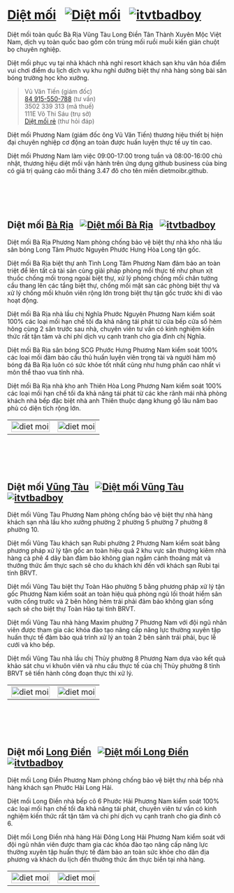 # <a rel="tag" href="https://dietmoibr.thuongmai.blog/diet-moi-tan-goc.html" target="_blank" title="Diệt mối">Diệt mối</a>&nbsp;&nbsp;&nbsp;[![Diệt mối](https://dietmoibr.thuongmai.blog/image/pinterest.png "Pinterest")](https://www.pinterest.com/moiphuongnam/)&nbsp;&nbsp;&nbsp;[![itvtbadboy](https://dietmoibr.thuongmai.blog/image/youtube.png "Youtube")](https://www.youtube.com/@dietmoigianvungtau4923)

<p>Diệt mối toàn quốc Bà Rịa Vũng Tàu Long Điền Tân Thành Xuyên Mộc Việt Nam, dịch vụ toàn quốc bao gồm côn trùng mối ruồi muỗi kiến gián chuột bọ chuyên nghiệp.</p>
<p>Diệt mối phục vụ tại nhà khách nhà nghỉ resort khách sạn khu văn hóa điểm vui chơi điểm du lịch dịch vụ khu nghỉ dưỡng biệt thự nhà hàng sòng bài sân bóng trường học kho xưởng.</p>
<blockquote>
	<span>Vũ Văn Tiến (giám đốc)</span></br>
	<span><a href="https://zalo.me/869202254" title="Diệt mối" target="_blank">84 915-550-788</a> (tư vấn)</span></br>
	<span>3502 339 313 (mã thuế)</span></br>
	<span>111E Võ Thi Sáu (trụ sở)</span></br>
	<span><a href="mailto:dietmoigianvungtau@gmail.com" title="Diệt mối" target="_blank">Diệt mối rẻ</a> (thư hỏi đáp)</span>
</blockquote>
<p>Diệt mối Phương Nam (giám đốc ông Vũ Văn Tiến) thương hiệu thiết bị hiện đại chuyên nghiệp cơ động an toàn được huấn luyện thực tế uy tín cao.</p>
<p>Diệt mối Phương Nam làm việc 09:00-17:00 trong tuần và 08:00-16:00 chủ nhật, thương hiệu diệt mối vận hành trên ứng dụng github business của bing có giá trị quảng cáo mỗi tháng 3.47 đô cho tên miền dietmoibr.github.</p>

<div style="padding-top: 30px; padding-bottom: 30px;"></div>

## Diệt mối <a rel="tag" href="https://dietmoibr.thuongmai.blog/dietmoi/baria/diet-moi-ba-ria.html" target="_blank" title="Diệt mối">Bà Rịa</a>&nbsp;&nbsp;&nbsp;[![Diệt mối Bà Rịa](https://dietmoibr.thuongmai.blog/image/pinterest.png "Pinterest")](https://www.pinterest.com/moiphuongnam/)&nbsp;&nbsp;&nbsp;[![itvtbadboy](https://dietmoibr.thuongmai.blog/image/youtube.png "Youtube")](https://www.youtube.com/@dietmoigianvungtau4923)

<p>Diệt mối Bà Rịa Phương Nam phòng chống bảo vệ biệt thự nhà kho nhà lầu sân bóng Long Tâm Phước Nguyên Phước Hưng Hòa Long tận gốc.</p>
<p>Diệt mối Bà Rịa biệt thự anh Tình Long Tâm Phương Nam đảm bảo an toàn triệt để lên tất cả tài sản cùng giải pháp phòng mối thực tế như phun xịt thuốc chống mối trong ngoài biệt thự, xử lý phòng chống mối chân tường cầu thang lên các tầng biệt thự, chống mối mặt sàn các phòng biệt thự và xử lý chống mối khuôn viên rộng lớn trong biệt thự tận gốc trước khi đi vào hoạt động.</p>
<p>Diệt mối Bà Rịa nhà lầu chị Nghĩa Phước Nguyên Phương Nam kiểm soát 100% các loại mối hạn chế tối đa khả năng tái phát từ cửa bếp cửa sổ hẻm hông cùng 2 sân trước sau nhà, chuyên viên tư vấn có kinh nghiệm kiến thức rất tận tâm và chi phí dịch vụ cạnh tranh cho gia đình chị Nghĩa.</p>
<p>Diệt mối Bà Rịa sân bóng SCG Phước Hưng Phương Nam kiểm soát 100% các loại mối đảm bảo cầu thủ huấn luyện viên trọng tài và người hâm mộ bóng đá Bà Rịa luôn có sức khỏe tốt nhất cũng như hưng phấn cao nhất vì môn thể thao vua tỉnh nhà.</p>
<p>Diệt mối Bà Rịa nhà kho anh Thiên Hòa Long Phương Nam kiểm soát 100% các loại mối hạn chế tối đa khả năng tái phát từ các khe rãnh mái nhà phòng khách nhà bếp đặc biệt nhà anh Thiên thuộc dạng khung gỗ lâu năm bao phủ có diện tích rộng lớn.</p>
<table style="width: 100%; border: none; font-size: 18px;">
<tr>
	<td style="width: 50%;"><div>
		<a rel="bookmark" href="https://dietmoibr.thuongmai.blog/dietmoi/baria/diet-moi-ba-ria-biet-thu-long-tam.html" target="_blank" title="Diệt mối"><img style="width: 100%;" src="https://wiki.thuongmai.blog/images/6/69/Logo-biet-thu-anh-tinh-long-tam.jpg" alt="diet moi"/></a>
	</div></td>
	<td style="width: 50%;"><div>
		<a rel="bookmark" href="https://dietmoibr.thuongmai.blog/dietmoi/baria/diet-moi-ba-ria-san-bong-phuoc-hung.html" target="_blank" title="Diệt mối"><img style="width: 100%;" src="https://wiki.thuongmai.blog/images/a/ad/Logo-san-van-dong-scg-phuoc-hung.jpg" alt="diet moi"/></a>
	</div></td>
</tr>
</table>

<div style="padding-top: 30px; padding-bottom: 30px;"></div>

## Diệt mối <a rel="tag" href="https://dietmoibr.thuongmai.blog/dietmoi/vungtau/diet-moi-vung-tau.html" target="_blank" title="Diệt mối">Vũng Tàu</a>&nbsp;&nbsp;&nbsp;[![Diệt mối Vũng Tàu](https://dietmoibr.thuongmai.blog/image/pinterest.png "Pinterest")](https://www.pinterest.com/moiphuongnam/)&nbsp;&nbsp;&nbsp;[![itvtbadboy](https://dietmoibr.thuongmai.blog/image/youtube.png "Youtube")](https://www.youtube.com/@dietmoigianvungtau4923)

<p>Diệt mối Vũng Tàu Phương Nam phòng chống bảo vệ biệt thự nhà hàng khách sạn nhà lầu kho xưởng phường 2 phường 5 phường 7 phường 8 phường 10.</p>
<p>Diệt mối Vũng Tàu khách sạn Rubi phường 2 Phương Nam kiểm soát bằng phương pháp xử lý tận gốc an toàn hiệu quả 2 khu vực sân thượng kiêm nhà hàng cà phê 4 dãy bàn đảm bảo không gian ngắm cảnh thoáng mát và thưởng thức ẩm thực sạch sẽ cho du khách khi đến với khách sạn Rubi tại tỉnh BRVT.</p>
<p>Diệt mối Vũng Tàu biệt thự Toàn Hảo phường 5 bằng phương pháp xử lý tận gốc Phương Nam kiểm soát an toàn hiệu quả phòng ngủ lối thoát hiểm sân vườn cổng trước và 2 bên hông hẻm trái phải đảm bảo không gian sống sạch sẽ cho biệt thự Toàn Hảo tại tỉnh BRVT.</p>
<p>Diệt mối Vũng Tàu nhà hàng Maxim phường 7 Phương Nam với đội ngũ nhân viên được tham gia các khóa đào tạo nâng cấp năng lực thường xuyên tập huấn thực tế đảm bảo quá trình xử lý an toàn 2 bên sảnh trái phải, bục lễ cưới và kho bếp.</p>
<p>Diệt mối Vũng Tàu nhà lầu chị Thủy phường 8 Phương Nam dựa vào kết quả khảo sát chu vi khuôn viên và nhu cầu thực tế của chị Thủy phường 8 tỉnh BRVT sẽ tiến hành công đoạn thực thi xử lý.</p>
<table style="width: 100%; border: none; font-size: 18px;">
<tr>
	<td style="width: 50%;"><div>
		<a rel="bookmark" href="https://dietmoibr.thuongmai.blog/dietmoi/vungtau/diet-moi-vung-tau-khach-san-phuong-2.html" target="_blank" title="Diệt mối"><img style="width: 100%;" src="https://wiki.thuongmai.blog/images/d/dd/Logo-khach-san-rubi-phuong-2.jpg" alt="diet moi"/></a>
	</div></td>
	<td style="width: 50%;"><div>
		<a rel="bookmark" href="https://dietmoibr.thuongmai.blog/dietmoi/vungtau/diet-moi-vung-tau-nha-hang-phuong-7.html" target="_blank" title="Diệt mối"><img style="width: 100%;" src="https://wiki.thuongmai.blog/images/b/b1/Logo-nha-hang-maxim-phuong-7.jpg" alt="diet moi"/></a>
	</div></td>
</tr>
</table>

<div style="padding-top: 30px; padding-bottom: 30px;"></div>

## Diệt mối <a rel="tag" href="https://dietmoibr.thuongmai.blog/dietmoi/longdien/diet-moi-long-dien.html" target="_blank" title="Diệt mối">Long Điền</a>&nbsp;&nbsp;&nbsp;[![Diệt mối Long Điền](https://dietmoibr.thuongmai.blog/image/pinterest.png "Pinterest")](https://www.pinterest.com/moiphuongnam/)&nbsp;&nbsp;&nbsp;[![itvtbadboy](https://dietmoibr.thuongmai.blog/image/youtube.png "Youtube")](https://www.youtube.com/@dietmoigianvungtau4923)

<p>Diệt mối Long Điền Phương Nam phòng chống bảo vệ biệt thự nhà bếp nhà hàng khách sạn Phước Hải Long Hải.</p>
<p>Diệt mối Long Điền nhà bếp cô 6 Phước Hải Phương Nam kiểm soát 100% các loại mối hạn chế tối đa khả năng tái phát, chuyên viên tư vấn có kinh nghiệm kiến thức rất tận tâm và chi phí dịch vụ cạnh tranh cho gia đình cô 6.</p>
<p>Diệt mối Long Điền nhà hàng Hải Đông Long Hải Phương Nam kiểm soát với đội ngũ nhân viên được tham gia các khóa đào tạo nâng cấp năng lực thường xuyên tập huấn thực tế đảm bảo an toàn sức khỏe cho dân địa phương và khách du lịch đến thưởng thức ẩm thực biển tại nhà hàng.</p>
<table style="width: 100%; border: none; font-size: 18px;">
<tr>
	<td style="width: 50%;"><div>
		<a rel="bookmark" href="https://dietmoibr.thuongmai.blog/dietmoi/longdien/diet-moi-long-dien-nha-bep-phuoc-hai.html" target="_blank" title="Diệt mối"><img style="width: 100%;" src="https://wiki.thuongmai.blog/images/4/4b/Logo-nha-co-6-phuoc-hai.jpg" alt="diet moi"/></a>
	</div></td>
	<td style="width: 50%;"><div>
		<a rel="bookmark" href="https://dietmoibr.thuongmai.blog/dietmoi/longdien/diet-moi-long-dien-nha-hang-long-hai.html" target="_blank" title="Diệt mối"><img style="width: 100%;" src="https://wiki.thuongmai.blog/images/d/d9/Logo-hai-dong-long-hai-restaurant.jpg" alt="diet moi"/></a>
	</div></td>
</tr>
</table>
